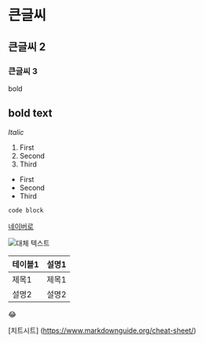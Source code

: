 # 큰글씨
## 큰글씨 2
### 큰글씨 3

bold

**bold text**
---

*Italic*

1. First
2. Second
3. Third

- First
- Second
- Third

```python
code block
```

[네이버로](https://www.naver.com)

![대체 텍스트](image.jpg)

| 테이블1 | 설명1 |
| ------- | ------ |
| 제목1 | 제목1 |
| 설명2 | 설명2 |

:joy:

[치트시트]
(https://www.markdownguide.org/cheat-sheet/)